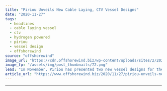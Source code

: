 ```yaml
---
title: "Piriou Unveils New Cable Laying, CTV Vessel Designs"
date: "2020-11-27"
tags: 
  - headlines
  - cable laying vessel
  - ctv
  - hydrogen powered
  - piriou
  - vessel design
  - offshorewind
source: "offshorewind"
image_url: "https://cdn.offshorewind.biz/wp-content/uploads/sites/2/2020/11/27154007/Piriou-new-cable-laying-vessel.png"
image_fp: "/assets/img/post_thumbnails/72.png"
lead: "In November, Piriou has presented two new vessel designs for the offshore wind sector - "
article_url: "https://www.offshorewind.biz/2020/11/27/piriou-unveils-new-cable-laying-ctv-vessel-designs/"
---
```


---
